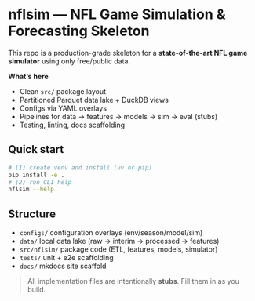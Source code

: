 # nflsim — NFL Game Simulation & Forecasting Skeleton

This repo is a production-grade skeleton for a **state-of-the-art NFL game simulator** using only free/public data.

**What’s here**
- Clean `src/` package layout
- Partitioned Parquet data lake + DuckDB views
- Configs via YAML overlays
- Pipelines for data → features → models → sim → eval (stubs)
- Testing, linting, docs scaffolding

## Quick start
```bash
# (1) create venv and install (uv or pip)
pip install -e .
# (2) run CLI help
nflsim --help
```

## Structure
- `configs/` configuration overlays (env/season/model/sim)
- `data/` local data lake (raw → interim → processed → features)
- `src/nflsim/` package code (ETL, features, models, simulator)
- `tests/` unit + e2e scaffolding
- `docs/` mkdocs site scaffold

> All implementation files are intentionally **stubs**. Fill them in as you build.
